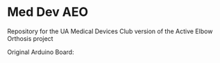 # Med Dev AEO
Repository for the UA Medical Devices Club version of the Active Elbow Orthosis project

Original Arduino Board: 


